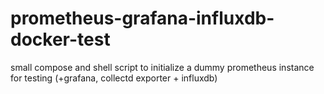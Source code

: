 # prometheus-grafana-influxdb-docker-test
small compose and shell script to initialize a dummy prometheus instance for testing (+grafana, collectd exporter + influxdb)

